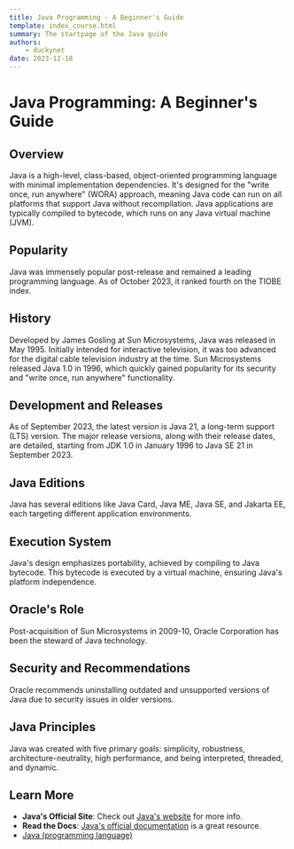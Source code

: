 ```yaml
---
title: Java Programming - A Beginner's Guide
template: index_course.html
summary: The startpage of the Java guide
authors:
    - duckynet
date: 2023-12-18
---
```


# Java Programming: A Beginner's Guide

## Overview
Java is a high-level, class-based, object-oriented programming language with minimal implementation dependencies. It's designed for the "write once, run anywhere" (WORA) approach, meaning Java code can run on all platforms that support Java without recompilation. Java applications are typically compiled to bytecode, which runs on any Java virtual machine (JVM).

## Popularity
Java was immensely popular post-release and remained a leading programming language. As of October 2023, it ranked fourth on the TIOBE index.

## History
Developed by James Gosling at Sun Microsystems, Java was released in May 1995. Initially intended for interactive television, it was too advanced for the digital cable television industry at the time. Sun Microsystems released Java 1.0 in 1996, which quickly gained popularity for its security and "write once, run anywhere" functionality.

## Development and Releases
As of September 2023, the latest version is Java 21, a long-term support (LTS) version. The major release versions, along with their release dates, are detailed, starting from JDK 1.0 in January 1996 to Java SE 21 in September 2023.

## Java Editions
Java has several editions like Java Card, Java ME, Java SE, and Jakarta EE, each targeting different application environments.

## Execution System
Java's design emphasizes portability, achieved by compiling to Java bytecode. This bytecode is executed by a virtual machine, ensuring Java's platform independence.

## Oracle's Role
Post-acquisition of Sun Microsystems in 2009-10, Oracle Corporation has been the steward of Java technology.

## Security and Recommendations
Oracle recommends uninstalling outdated and unsupported versions of Java due to security issues in older versions.

## Java Principles
Java was created with five primary goals: simplicity, robustness, architecture-neutrality, high performance, and being interpreted, threaded, and dynamic.

## Learn More
- **Java's Official Site**: Check out [Java's website](https://www.oracle.com/java/) for more info.
- **Read the Docs**: [Java's official documentation](https://docs.oracle.com/javase/) is a great resource.
- [Java (programming language)](https://en.wikipedia.org/wiki/Java_(programming_language))